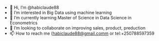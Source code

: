 - 👋 Hi, I’m @habiclaude88
- 👀 I’m interested in Big Data using machine learning
- 🌱 I’m currently learning Master of Science in Data Science in Econometrics
- 💞️ I’m looking to collaborate on improving sales, product, preduction 
- 📫 How to reach me (habiclaude88@gmail.comm or tel:+250788597359

<!---
habiclaude88/habiclaude88 is a ✨ special ✨ repository because its `README.md` (this file) appears on your GitHub profile.
You can click the Preview link to take a look at your changes.
--->
